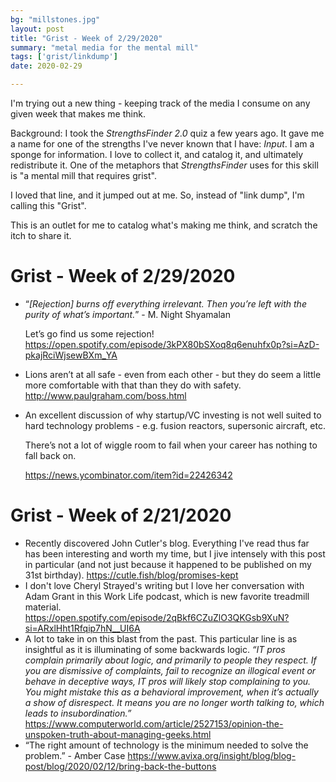 ```yaml
---
bg: "millstones.jpg"
layout: post
title: "Grist - Week of 2/29/2020"
summary: "metal media for the mental mill"
tags: ['grist/linkdump']
date: 2020-02-29

---
```


I'm trying out a new thing - keeping track of the media I consume on any given week that makes me think. 

Background: I took the *StrengthsFinder 2.0* quiz a few years ago. It gave me a name for one of the strengths I've never known that I have: *Input*. I am a sponge for information. I love to collect it, and catalog it, and ultimately redistribute it. One of the metaphors that *StrengthsFinder* uses for this skill is "a mental mill that requires grist". 

I loved that line, and it jumped out at me. So, instead of "link dump", I'm calling this "Grist".

This is an outlet for me to catalog what's making me think, and scratch the itch to share it. 

# Grist - Week of 2/29/2020

- “*[Rejection] burns off everything irrelevant. Then you’re left with the purity of what’s important.*” - M. Night Shyamalan

  Let’s go find us some rejection! https://open.spotify.com/episode/3kPX80bSXoq8q6enuhfx0p?si=AzD-pkajRciWjsewBXm_YA

- Lions aren’t at all safe - even from each other - but they do seem a little more comfortable with that than they do with safety. http://www.paulgraham.com/boss.html

- An excellent discussion of why startup/VC investing is not well suited to hard technology problems - e.g. fusion reactors, supersonic aircraft, etc. 

  There’s not a lot of wiggle room to fail when your career has nothing to fall back on.

  https://news.ycombinator.com/item?id=22426342

# Grist - Week of 2/21/2020

- Recently discovered John Cutler's blog. Everything I've read thus far has been interesting and worth my time, but I jive intensely with this post in particular (and not just because it happened to be published on my 31st birthday). https://cutle.fish/blog/promises-kept
- I don't love Cheryl Strayed's writing but I love her conversation with Adam Grant in this Work Life podcast, which is new favorite treadmill material. https://open.spotify.com/episode/2qBkf6CZuZlO3QKGsb9XuN?si=ARxlHht1Rfqip7hN__UI6A
- A lot to take in on this blast from the past. This particular line is as insightful as it is illuminating of some backwards logic. *“IT pros complain primarily about logic, and primarily to people they respect. If you are dismissive of complaints, fail to recognize an illogical event or behave in deceptive ways, IT pros will likely stop complaining to you. You might mistake this as a behavioral improvement, when it’s actually a show of disrespect. It means you are no longer worth talking to, which leads to insubordination.”* https://www.computerworld.com/article/2527153/opinion-the-unspoken-truth-about-managing-geeks.html
- “The right amount of technology is the minimum needed to solve the problem.” - Amber Case https://www.avixa.org/insight/blog/blog-post/blog/2020/02/12/bring-back-the-buttons